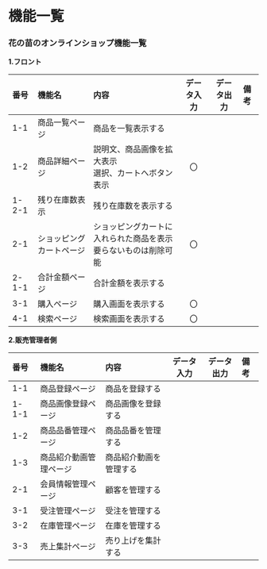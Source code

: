 # 機能一覧 
### 花の苗のオンラインショップ機能一覧 
**1.フロント** 

|番号|機能名|内容|データ入力|データ出力|備考| 
|:---|:---|:---|:---:|:---:|:---| 
|1-1|商品一覧ページ|商品を一覧表示する|||| 
|1-2|商品詳細ページ|説明文、商品画像を拡大表示<br>選択、カートへボタン表示|〇||| 
|1-2-1|残り在庫数表示|残り在庫数を表示する|||| 
|2-1|ショッピングカートページ|ショッピングカートに入れられた商品を表示<br>要らないものは削除可能|〇||| 
|2-1-1|合計金額ページ|合計金額を表示する|||| 
|3-1|購入ページ|購入画面を表示する|〇||| 
|4-1|検索ページ|検索画面を表示する|〇||| 

**2.販売管理者側** 

|番号|機能名|内容|データ入力|データ出力|備考| 
|:---|:---|:---|:---:|:---:|:---| 
|1-1|商品登録ページ|商品を登録する|||| 
|1-1-1|商品画像登録ページ|商品画像を登録する||||
|1-2|商品品番管理ページ|商品品番を管理する||||
|1-3|商品紹介動画管理ページ|商品紹介動画を管理する||||
|2-1|会員情報管理ページ|顧客を管理する|||| 
|3-1|受注管理ページ|受注を管理する||||
|3-2|在庫管理ページ|在庫を管理する||||
|3-3|売上集計ページ|売り上げを集計する|||| 
